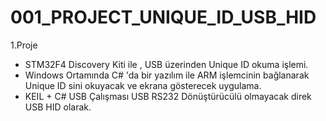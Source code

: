 # 001_PROJECT_UNIQUE_ID_USB_HID

1.Proje 

- STM32F4 Discovery Kiti ile , USB üzerinden Unique ID okuma işlemi.
- Windows Ortamında C# 'da bir yazılım ile ARM işlemcinin bağlanarak Unique ID sini okuyacak ve ekrana gösterecek uygulama.
- KEIL + C# USB Çalışması USB RS232 Dönüştürücülü olmayacak direk USB HID olarak. 
